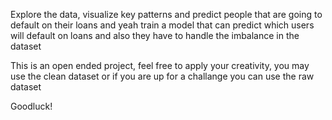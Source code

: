 Explore the data, visualize key patterns and predict people that are going to default on their loans and yeah train a model that can predict which users will default on loans and also they have to handle the imbalance in the dataset

This is an open ended project, feel free to apply your creativity, you may use the clean dataset or if you are up for a challange you can use the raw dataset

Goodluck!